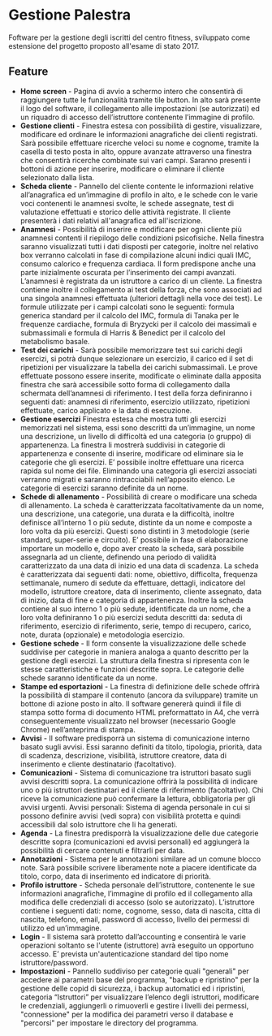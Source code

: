 # Gestione Palestra
Foftware per la gestione degli iscritti del centro fitness, sviluppato come estensione del progetto proposto all'esame di stato 2017.

## Feature
 - **Home screen** - Pagina di avvio a schermo intero che consentirà di raggiungere tutte le funzionalità tramite tile button. In alto sarà presente il logo del software, il collegamento alle impostazioni (se autorizzati) ed un riquadro di accesso dell’istruttore contenente l’immagine di profilo.
 - **Gestione clienti** -  Finestra estesa con possibilità di gestire, visualizzare, modificare ed ordinare le informazioni anagrafiche dei clienti registrati. Sarà possibile effettuare ricerche veloci su nome e cognome, tramite la casella di testo posta in alto, oppure avanzate attraverso una finestra che consentirà ricerche combinate sui vari campi. Saranno presenti i bottoni di azione per inserire, modificare o eliminare il cliente selezionato dalla lista.
 - **Scheda cliente** - Pannello del cliente contente le informazioni relative all’anagrafica ed un’immagine di profilo in alto, e le schede con le varie voci contenenti le anamnesi svolte, le schede assegnate, test di valutazione effettuati e storico delle attività registrate. Il cliente presenterà i dati relativi all'anagrafica ed all'iscrizione.
 - **Anamnesi** - Possibilità di inserire e modificare per ogni cliente più anamnesi contenti il riepilogo delle condizioni psicofisiche. Nella finestra saranno visualizzati tutti i dati disposti per categorie, inoltre nel relativo box verranno calcolati in fase di compilazione alcuni indici quali IMC, consumo calorico e frequenza cardiaca. Il form predispone anche una parte inizialmente oscurata per l’inserimento dei campi avanzati. L’anamnesi è registrata da un istruttore a carico di un cliente. La finestra contiene inoltre il collegamento ai test della forza, che sono associati ad una singola anamnesi effettuata (ulteriori dettagli nella voce dei test). Le formule utilizzate per i campi calcolati sono le seguenti: formula generica standard per il calcolo del IMC, formula di Tanaka per le frequenze cardiache, formula di Bryzycki per il calcolo dei massimali e submassimali e formula di Harris & Benedict per il calcolo del metabolismo basale.
 - **Test dei carichi** - Sarà possibile memorizzare test sui carichi degli esercizi, si potrà dunque selezionare un esercizio, il carico ed il set di ripetizioni per visualizzare la tabella dei carichi submassimali. Le prove effettuate possono essere inserite, modificate o eliminate dalla apposita finestra che sarà accessibile sotto forma di collegamento dalla schermata dell’anamnesi di riferimento. I test della forza definiranno i seguenti dati: anamnesi di riferimento, esercizio utilizzato, ripetizioni effettuate, carico applicato e la data di esecuzione.
 - **Gestione esercizi** Finestra estesa che mostra tutti gli esercizi memorizzati nel sistema, essi sono descritti da un’immagine, un nome una descrizione, un livello di difficoltà ed una categoria (o gruppo) di appartenenza. La finestra li mostrerà suddivisi in categorie di appartenenza e consente di inserire, modificare od eliminare sia le categorie che gli esercizi. E’ possibile inoltre effettuare una ricerca rapida sul nome dei file. Eliminando una categoria gli esercizi associati verranno migrati e saranno rintracciabili nell’apposito elenco. Le categorie di esercizi saranno definite da un nome.
 - **Schede di allenamento** - Possibilità di creare o modificare una scheda di allenamento. La scheda è caratterizzata facoltativamente da un nome, una descrizione, una categorie, una durata e la difficoltà, inoltre definisce all’interno 1 o più sedute, distinte da un nome e composte a loro volta da più esercizi. Questi sono distinti in 3 metodologie (serie standard, super-serie e circuito). E’ possibile in fase di elaborazione importare un modello e, dopo aver creato la scheda, sarà possibile assegnarla ad un cliente, definendo una periodo di validità caratterizzato da una data di inizio ed una data di scadenza. La scheda è caratterizzata dai seguenti dati: nome, obiettivo, difficolta, frequenza settimanale, numero di sedute da effettuare, dettagli, indicatore del modello, istruttore creatore, data di inserimento, cliente assegnato, data di inizio, data di fine e categoria di appartenenza. Inoltre la scheda contiene al suo interno 1 o più sedute, identificate da un nome, che a loro volta definiranno 1 o più esercizi seduta descritti da: seduta di riferimento, esercizio di riferimento, serie, tempo di recupero, carico, note, durata (opzionale) e metodologia esercizio.
 - **Gestione schede** -  Il form consente la visualizzazione delle schede suddivise per categorie in maniera analoga a quanto descritto per la gestione degli esercizi. La struttura della finestra si ripresenta con le stesse caratteristiche e funzioni descritte sopra. Le categorie delle schede saranno identificate da un nome.
 - **Stampe ed esportazioni** - La finestra di definizione delle schede offrirà la possibilità di stampare il contenuto (ancora da sviluppare) tramite un bottone di azione posto in alto. Il software genererà quindi il file di stampa sotto forma di documento HTML preformattato in A4, che verrà conseguentemente visualizzato nel browser (necessario Google Chrome) nell’anteprima di stampa.
 - **Avvisi** - Il software predisporrà un sistema di comunicazione interno basato sugli avvisi. Essi saranno definiti da titolo, tipologia, priorità, data di scadenza, descrizione, visibilità, istruttore creatore, data di inserimento e cliente destinatario (facoltativo).
 - **Comunicazioni** - Sistema di comunicazione tra istruttori basato sugli avvisi descritti sopra. La comunicazione offrirà la possibilità di indicare uno o più istruttori destinatari ed il cliente di riferimento (facoltativo). Chi riceve la comunicazione può confermare la lettura, obbligatoria per gli avvisi urgenti. Avvisi personali: Sistema di agenda personale in cui si possono definire avvisi (vedi sopra) con visibilità protetta e quindi accessibili dal solo istruttore che li ha generati.
 - **Agenda** - La finestra predisporrà la visualizzazione delle due categorie descritte sopra (comunicazioni ed avvisi personali) ed aggiungerà la possibilità di cercare contenuti e filtrarli per data.
 - **Annotazioni** - Sistema per le annotazioni similare ad un comune blocco note. Sarà possibile scrivere liberamente note a piacere identificate da titolo, corpo, data di inserimento ed indicatore di priorità.
 - **Profilo istruttore** - Scheda personale dell’istruttore, contenente le sue informazioni anagrafiche, l’immagine di profilo ed il collegamento alla modifica delle credenziali di accesso (solo se autorizzato). L’istruttore contiene i seguenti dati: nome, cognome, sesso, data di nascita, citta di nascita, telefono, email, password di accesso, livello dei permessi di utilizzo ed un’immagine.
 - **Login** - Il sistema sarà protetto dall’accounting e consentirà le varie operazioni soltanto se l'utente (istruttore) avrà eseguito un opportuno accesso. E’ prevista un'autenticazione standard del tipo nome istruttore/password.
 - **Impostazioni** - Pannello suddiviso per categorie quali "generali" per accedere ai parametri base del programma, "backup e ripristino" per la gestione delle copid di sicurezza, i backup automatici ed i ripristini, categoria “Istruttori” per visualizzare l’elenco degli istruttori, modificare le credenziali, aggiungerli o rimuoverli e gestire i livelli dei permessi, "connessione" per la modifica dei parametri verso il database e "percorsi" per impostare le directory del programma.
